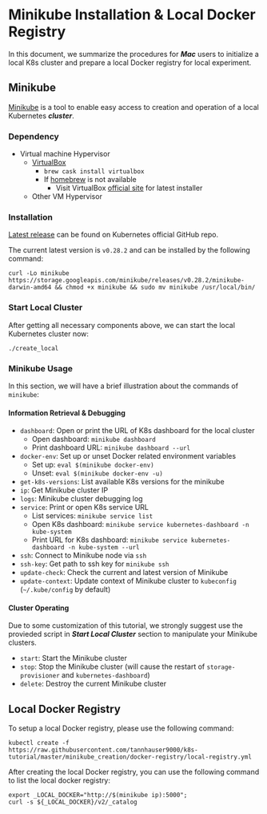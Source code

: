 # Minikube Installation \& Local Docker Registry

In this document, we summarize the procedures for ***Mac*** users to initialize a local K8s cluster and prepare a local Docker registry for local experiment.

## Minikube

[Minikube](https://kubernetes.io/docs/setup/minikube/) is a tool to enable easy access to creation and operation of a local Kubernetes ***cluster***.

### Dependency

- Virtual machine Hypervisor
    - [VirtualBox](https://www.virtualbox.org/wiki/Downloads)
        - `brew cask install virtualbox`
        - If [homebrew](https://brew.sh) is not available
            - Visit VirtualBox [official site](https://www.virtualbox.org/wiki/Downloads) for latest installer
    - Other VM Hypervisor

### Installation

[Latest release](https://github.com/kubernetes/minikube/releases) can be found on Kubernetes official GitHub repo.

The current latest version is `v0.28.2` and can be installed by the following command:

`curl -Lo minikube https://storage.googleapis.com/minikube/releases/v0.28.2/minikube-darwin-amd64 && chmod +x minikube && sudo mv minikube /usr/local/bin/`

### Start Local Cluster

After getting all necessary components above, we can start the local Kubernetes cluster now:

`./create_local`

### Minikube Usage

In this section, we will have a brief illustration about the commands of `minikube`:

#### Information Retrieval & Debugging

- `dashboard`: Open or print the URL of K8s dashboard for the local cluster
  - Open dashboard: `minikube dashboard`
  - Print dashboard URL: `minikube dashboard --url`
- `docker-env`: Set up or unset Docker related environment variables
  - Set up: `eval $(minikube docker-env)`
  - Unset: `eval $(minikube docker-env -u)`
- `get-k8s-versions`: List available K8s versions for the minikube
- `ip`: Get Minikube cluster IP
- `logs`: Minikube cluster debugging log
- `service`: Print or open K8s service URL
  - List services: `minikube service list`
  - Open K8s dashboard: `minikube service kubernetes-dashboard -n kube-system`
  - Print URL for K8s dashboard: `minikube service kubernetes-dashboard -n kube-system --url`
- `ssh`: Connect to Minikube node via `ssh`
- `ssh-key`: Get path to ssh key for `minikube ssh`
- `update-check`: Check the current and latest version of Minikube
- `update-context`: Update context of Minikube cluster to `kubeconfig` (`~/.kube/config` by default)

#### Cluster Operating

Due to some customization of this tutorial, we strongly suggest use the provieded script in ***Start Local Cluster*** section to manipulate your Minikube clusters.

- `start`: Start the Minikube cluster
- `stop`: Stop the Minikube cluster (will cause the restart of `storage-provisioner` and `kubernetes-dashboard`)
- `delete`: Destroy the current Minikube cluster

## Local Docker Registry

To setup a local Docker registry, please use the following command:

`kubectl create -f https://raw.githubusercontent.com/tannhauser9000/k8s-tutorial/master/minikube_creation/docker-registry/local-registry.yml`

After creating the local Docker registry, you can use the following command to list the local docker registry:

```
export _LOCAL_DOCKER="http://$(minikube ip):5000";
curl -s ${_LOCAL_DOCKER}/v2/_catalog
```

